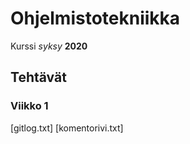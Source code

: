 # Ohjelmistotekniikka
Kurssi *syksy* **2020** 
## Tehtävät
### Viikko 1
[gitlog.txt]
[komentorivi.txt]
